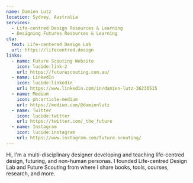```yaml
---
name: Damien Lutz
location: Sydney, Australia
services:
  - Life-centred Design Resources & Learning
  - Designing Futures Resources & Learning
cta:
  text: Life-centered Design Lab
  url: https://lifecentred.design
links:
  - name: Future Scouting Website
    icon: lucide:link-2
    url: https://futurescouting.com.au/
  - name: LinkedIn
    icon: lucide:linkedin
    url: https://www.linkedin.com/in/damien-lutz-36230515
  - name: Medium
    icon: ph:article-medium
    url: https://medium.com/@damienlutz
  - name: Twitter
    icon: lucide:twitter
    url: https://twitter.com/_the_future
  - name: Instagram
    icon: lucide:instagram
    url: https://www.instagram.com/future.scouting/
---
```


Hi, I'm a multi-disciplinary designer developing and teaching life-centred design, futuring, and non-human personas. I founded Life-centred Design Lab and Future Scouting from where I share books, tools, courses, research, and more.
